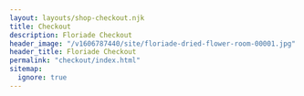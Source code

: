 ```yaml
---
layout: layouts/shop-checkout.njk
title: Checkout
description: Floriade Checkout
header_image: "/v1606787440/site/floriade-dried-flower-room-00001.jpg"
header_title: Floriade Checkout
permalink: "checkout/index.html"
sitemap:
  ignore: true
---
```

